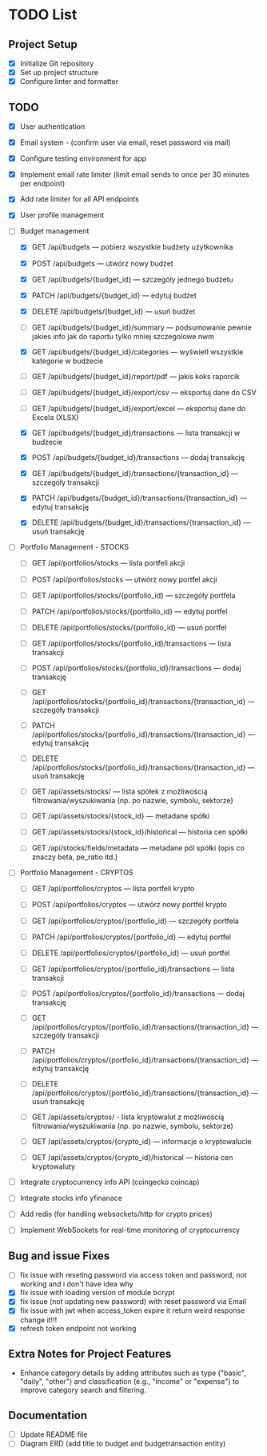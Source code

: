 # TODO List

## Project Setup

- [x] Initialize Git repository
- [x] Set up project structure
- [x] Configure linter and formatter

## TODO

- [x] User authentication
- [x] Email system - (confirm user via email, reset password via mail)
- [x] Configure testing environment for app
- [x] Implement email rate limiter (limit email sends to once per 30 minutes per endpoint)
- [x] Add rate limiter for all API endpoints
- [x] User profile management
- [ ] Budget management

  - [x] GET /api/budgets — pobierz wszystkie budżety użytkownika
  - [x] POST /api/budgets — utwórz nowy budżet
  - [x] GET /api/budgets/{budget_id} — szczegóły jednego budżetu
  - [x] PATCH /api/budgets/{budget_id} — edytuj budżet
  - [x] DELETE /api/budgets/{budget_id} — usuń budżet

  - [ ] GET /api/budgets/{budget_id}/summary — podsumowanie pewnie jakies info jak do raportu tylko mniej szczegolowe nwm

  - [x] GET /api/budgets/{budget_id}/categories — wyświetl wszystkie kategorie w budżecie
  - [ ] GET /api/budgets/{budget_id}/report/pdf — jakis koks raporcik
  - [ ] GET /api/budgets/{budget_id}/export/csv — eksportuj dane do CSV
  - [ ] GET /api/budgets/{budget_id}/export/excel — eksportuj dane do Excela (XLSX)

  - [x] GET /api/budgets/{budget_id}/transactions — lista transakcji w budżecie
  - [x] POST /api/budgets/{budget_id}/transactions — dodaj transakcję
  - [x] GET /api/budgets/{budget_id}/transactions/{transaction_id} — szczegóły transakcji
  - [x] PATCH /api/budgets/{budget_id}/transactions/{transaction_id} — edytuj transakcję
  - [x] DELETE /api/budgets/{budget_id}/transactions/{transaction_id} — usuń transakcję

- [ ] Portfolio Management - STOCKS

  - [ ] GET /api/portfolios/stocks — lista portfeli akcji
  - [ ] POST /api/portfolios/stocks — utwórz nowy portfel akcji
  - [ ] GET /api/portfolios/stocks/{portfolio_id} — szczegóły portfela
  - [ ] PATCH /api/portfolios/stocks/{portfolio_id} — edytuj portfel
  - [ ] DELETE /api/portfolios/stocks/{portfolio_id} — usuń portfel

  - [ ] GET /api/portfolios/stocks/{portfolio_id}/transactions — lista transakcji
  - [ ] POST /api/portfolios/stocks/{portfolio_id}/transactions — dodaj transakcję
  - [ ] GET /api/portfolios/stocks/{portfolio_id}/transactions/{transaction_id} — szczegóły transakcji
  - [ ] PATCH /api/portfolios/stocks/{portfolio_id}/transactions/{transaction_id} — edytuj transakcję
  - [ ] DELETE /api/portfolios/stocks/{portfolio_id}/transactions/{transaction_id} — usuń transakcję
  - [ ] GET /api/assets/stocks/ — lista spółek z możliwością filtrowania/wyszukiwania (np. po nazwie, symbolu, sektorze)
  - [ ] GET /api/assets/stocks/{stock_id} — metadane spółki
  - [ ] GET /api/assets/stocks/{stock_id}/historical — historia cen spółki
  - [ ] GET /api/stocks/fields/metadata — metadane pól spółki (opis co znaczy beta, pe_ratio itd.)

- [ ] Portfolio Management - CRYPTOS

  - [ ] GET /api/portfolios/cryptos — lista portfeli krypto
  - [ ] POST /api/portfolios/cryptos — utwórz nowy portfel krypto
  - [ ] GET /api/portfolios/cryptos/{portfolio_id} — szczegóły portfela
  - [ ] PATCH /api/portfolios/cryptos/{portfolio_id} — edytuj portfel
  - [ ] DELETE /api/portfolios/cryptos/{portfolio_id} — usuń portfel

  - [ ] GET /api/portfolios/cryptos/{portfolio_id}/transactions — lista transakcji
  - [ ] POST /api/portfolios/cryptos/{portfolio_id}/transactions — dodaj transakcję
  - [ ] GET /api/portfolios/cryptos/{portfolio_id}/transactions/{transaction_id} — szczegóły transakcji
  - [ ] PATCH /api/portfolios/cryptos/{portfolio_id}/transactions/{transaction_id} — edytuj transakcję
  - [ ] DELETE /api/portfolios/cryptos/{portfolio_id}/transactions/{transaction_id} — usuń transakcję
  - [ ] GET /api/assets/cryptos/ - lista kryptowalut z możliwością filtrowania/wyszukiwania (np. po nazwie, symbolu, sektorze)
  - [ ] GET /api/assets/cryptos/{crypto_id} — informacje o kryptowalucie
  - [ ] GET /api/assets/cryptos/{crypto_id}/historical — historia cen kryptowaluty

- [ ] Integrate cryptocurrency info API (coingecko coincap)
- [ ] Integrate stocks info yfinanace
- [ ] Add redis (for handling websockets/http for crypto prices)
- [ ] Implement WebSockets for real-time monitoring of cryptocurrency

## Bug and issue Fixes

- [ ] fix issue with reseting password via access token and password, not working and i don't have idea why
- [x] fix issue with loading version of module bcrypt
- [x] fix issue (not updating new password) with reset password via Email
- [x] fix issue with jwt when access_token expire it return weird response change it!!!
- [x] refresh token endpoint not working

## Extra Notes for Project Features

- Enhance category details by adding attributes such as type ("basic", "daily", "other") and classification (e.g., "income" or "expense") to improve category search and filtering.

## Documentation

- [ ] Update README file
- [ ] Diagram ERD (add title to budget and budgetransaction entity)
